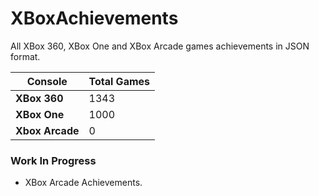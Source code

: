 # XBoxAchievements
All XBox 360, XBox One and XBox Arcade games achievements in JSON format.


| Console         | Total Games |
| --------------- | ----------- |
| **XBox 360**    | 1343        |
| **XBox One**    | 1000        |
| **Xbox Arcade** | 0           |


### Work In Progress
- XBox Arcade Achievements.
